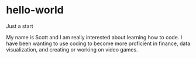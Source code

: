 # hello-world
Just a start

My name is Scott and I am really interested about learning how to code.  I  have been wanting to use coding to become more proficient in finance, data visualization, and creating or working on video games.
